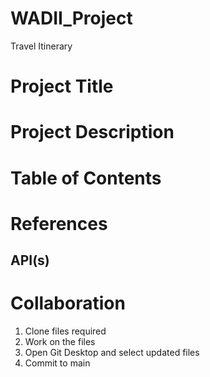 # WADII_Project
 Travel Itinerary

# Project Title

# Project Description

# Table of Contents

# References

## API(s)

# Collaboration
1. Clone files required
2. Work on the files
3. Open Git Desktop and select updated files
4. Commit to main

